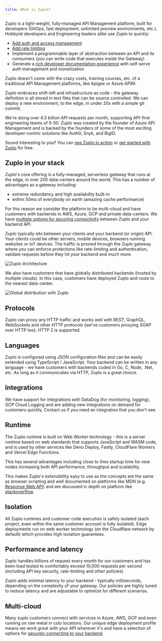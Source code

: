 ```yaml
---
title: What is Zuplo?
---
```


Zuplo is a light-weight, fully-managed API Management platform, built for
developers (GitOps, fast deployment, unlimited preview environments, etc.).
Hobbyist developers and Engineering leaders alike use Zuplo to quickly:

- [Add auth and access management](./step-3-add-api-key-auth.md)
- [Add rate limiting](./step-2-add-rate-limiting.md)
- Implement a programmable layer of abstraction between an API and its consumers
  (you can write code that executes inside the Gateway)
- Generate a [rich developer documentation experience](./developer-portal.md)
  with self-serve auth management and monetization

Zuplo doesn't come with the crazy costs, training courses, etc. of a traditional
API Management platforms, like Apigee or Azure APIM.

Zuplo embraces shift-left and infrastructure as code - the gateway definition is
all stored in text files that can be source controlled. We can deploy a new
environment, to the edge, in under 20s with a simple git commit.

We're doing over 4.5 billion API requests per month, supporting API-first
engineering teams of 5-50. Zuplo was created by the founder of Azure API
Management and is backed by the founders of some of the most exciting
developer-centric solutions like Auth0, Snyk, and BigID.

Sound interesting to you? You can
[see Zuplo in action](https://zuplo.com/meeting?utm_source=blog) or
[get started with Zuplo](https://portal.zuplo.com/signup?utm_source=blog) for
free.

## Zuplo in your stack

Zuplo's core offering is a fully-managed, serverless gateway that runs at the
edge, in over 200 data-centers around the world. This has a number of advantages
as a gateway including:

- extreme redundancy and high availability built-in
- within 50ms of everybody on earth (amazing cache performance)

For this reason we consider the platform to be multi-cloud and have customers
with backends in AWS, Azure, GCP and private data-centers. We have
[multiple options for securing connectivity](./securing-your-backend) between
Zuplo and your backend API.

Zuplo typically sits between your clients and your backend (or origin) API. Your
clients could be other servers, mobile devices, browsers running websites or IoT
devices. The traffic is proxied through the Zuplo gateway where you can enforce
protections like rate-limiting and authentication, validate requests before they
hit your backend and much more.

![Zuplo Architecture](https://cdn.zuplo.com/assets/9a9a490a-9bda-46f6-bcc8-c2e67809c0af.png)

We also have customers that have globally distributed backends (hosted by
multiple clouds). In this case, customers have deployed Zuplo and route to the
nearest data-center.

![Global distribution with Zuplo](https://cdn.zuplo.com/assets/9ef54160-c412-4126-a275-4c2ccd3935ff.png)

## Protocols

Zuplo can proxy any HTTP traffic and works well with REST, GraphQL, WebSockets
and other HTTP protocols (we've customers proxying SOAP over HTTP too). HTTP 2
is supported.

## Languages

Zuplo is configured using JSON configuration files and can be easily extended
using TypeScript / JavaScript. Your backend can be written in any language - we
have customers with backends coded in Go, C, Node, .Net, etc. As long as it
communicates via HTTP, Zuplo is a great choice.

## Integrations

We have support for integrations with DataDog (for monitoring, logging), GCP
Cloud Logging and are adding new integrations on demand for customers quickly.
Contact us if you need an integration that you don't see.

## Runtime

The Zuplo runtime is built on Web Worker technology - this is a server runtime
based on web standards that supports JavaScript and WASM code, and is used by
other services like Deno Deploy, Fastly, CloudFlare Workers and Vercel Edge
Functions.

This has several advantages including close to 0ms startup time for new nodes
increasing both API performance, throughput and scalability.

This makes Zuplo's extensibility easy to use as the concepts are the same as
browser scripting and well documented on platforms like MDN (e.g.
[Response Web API](https://developer.mozilla.org/en-US/docs/Web/API/Response))
and are discussed in depth on platform like
[stackoverflow](https://stackoverflow.com/).

## Isolation

All Zuplo runtimes and customer code execution is safely isolated (each project,
even within the same customer account is fully isolated). Edge deployments run
on web worker technology (on the Cloudflare network by default) which provides
high isolation guarantees.

## Performance and latency

Zuplo handles billions of request every month for our customers and has been
load tested to comfortably exceed 10,000 requests per second (including API key
security, rate-limiting and other policies).

Zuplo adds minimal latency to your backend - typically milliseconds, depending
on the complexity of your gateway. Our policies are highly tuned to reduce
latency and are adjustable to optimize for different scenarios.

## Multi-cloud

Many zuplo customers connect with services in Azure, AWS, GCP and even running
on raw metal in colo locations. Our unique edge deployment profile means we work
great with your API wherever it's and have a selection of options for
[securely connecting to your backend](./securing-your-backend.md).
